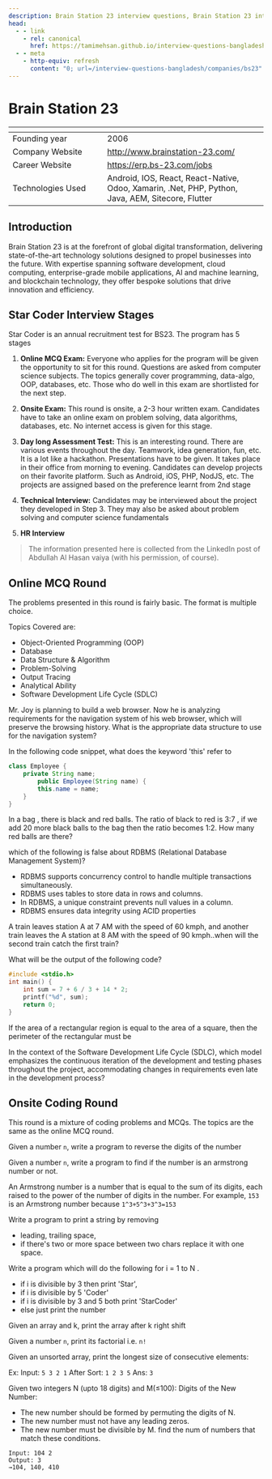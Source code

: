 ```yaml
---
description: Brain Station 23 interview questions, Brain Station 23 interview stages, Brain Station 23 interview details, Brain Station 23 interview question and answers
head:
  - - link
    - rel: canonical
      href: https://tamimehsan.github.io/interview-questions-bangladesh/companies/bs23
  - - meta
    - http-equiv: refresh
      content: "0; url=/interview-questions-bangladesh/companies/bs23"
---
```

# Brain Station 23

| <img width="441" height="1"> | <img width="441" height="1"> |
| :-| :- |
| Founding year | 2006 |
| Company Website | http://www.brainstation-23.com/ |
| Career Website | https://erp.bs-23.com/jobs |
| Technologies Used| Android, IOS, React, React-Native, Odoo, Xamarin, .Net, PHP, Python, Java, AEM, Sitecore, Flutter |

## Introduction

Brain Station 23 is at the forefront of global digital transformation, delivering state-of-the-art technology solutions designed to propel businesses into the future. With expertise spanning software development, cloud computing, enterprise-grade mobile applications, AI and machine learning, and blockchain technology, they offer bespoke solutions that drive innovation and efficiency.

## Star Coder Interview Stages

Star Coder is an annual recruitment test for BS23. The program has 5 stages

1. **Online MCQ Exam:** Everyone who applies for the program will be given the opportunity to sit for this round.  Questions are asked from computer science subjects. The topics generally cover programming, data-algo, OOP, databases, etc. Those who do well in this exam are shortlisted for the next step. 

1. **Onsite Exam:** This round is onsite, a 2-3 hour written exam. Candidates have to take an online exam on problem solving, data algorithms, databases, etc. No internet access is given for this stage. 

1. **Day long Assessment Test:** This is an interesting round. There are various events throughout the day. Teamwork, idea generation, fun, etc. It is a lot like a hackathon. Presentations have to be given. It takes place in their office from morning to evening. Candidates can develop projects on their favorite platform. Such as Android, iOS, PHP, NodJS, etc. The projects are assigned based on the preference learnt from 2nd stage

1. **Technical Interview:** Candidates may be interviewed about the project they developed in Step 3. They may also be asked about problem solving and computer science fundamentals

1. **HR Interview**

> The information presented here is collected from the LinkedIn post of Abdullah Al Hasan vaiya (with his permission, of course).

## Online MCQ Round
The problems presented in this round is fairly basic. The format is multiple choice. 

Topics Covered are:
- Object-Oriented Programming (OOP)
- Database
- Data Structure & Algorithm
- Problem-Solving
- Output Tracing
- Analytical Ability
- Software Development Life Cycle (SDLC)

<article>

Mr. Joy is planning to build a web browser. Now he is analyzing requirements for the navigation system of his web browser, which will preserve the browsing history. What is the appropriate data structure to use for the
navigation system?
</article>

<article>

In the following code snippet, what does the keyword 'this' refer to

```java
class Employee {
    private String name;
        public Employee(String name) {
        this.name = name;
    }
}  
```
</article>

<article>

In a bag , there is black and red balls. The ratio of black to red is 3:7 , if we add 20 more black balls to the bag then the ratio becomes 1:2. How many red balls are there?
</article>

<article>

which of the following is false about RDBMS (Relational Database Management System)?

- RDBMS supports concurrency control to handle multiple transactions simultaneously.
- RDBMS uses tables to store data in rows and columns.
- In RDBMS, a unique constraint prevents null values in a column.
- RDBMS ensures data integrity using ACID properties
</article>

<article>

A train leaves station A at 7 AM with the speed of 60 kmph, and another train leaves the A station at 8 AM with the speed of 90 kmph..when will the second train catch the first train?
</article>

<article>

What will be the output of the following code?

```cpp
#include <stdio.h>
int main() {
    int sum = 7 + 6 / 3 + 14 * 2;
    printf("%d", sum);
    return 0;
}
```
</article>

<article>

If the area of a rectangular region is equal to the area of a square, then the perimeter of the rectangular must be
</article>

<article>

In the context of the Software Development Life Cycle (SDLC), which model emphasizes the continuous iteration of the development and testing phases throughout the project, accommodating changes in requirements even late in the development process?
</article>

## Onsite Coding Round
This round is a mixture of coding problems and MCQs. The topics are the same as the online MCQ round.

<article>

Given a number `n`, write a program to reverse the digits of the number
</article>

<article>

Given a number `n`, write a program to find if the number is an armstrong number or not.

An Armstrong number is a number that is equal to the sum of its digits, each raised to the power of the number of digits in the number. For example, `153` is an Armstrong number because `1^3+5^3+3^3=153`
</article>

<article>

Write a program to print a string by removing 
- leading, trailing space, 
- if there's two or more space between two chars replace it with one space.
</article>

<article>

Write a program which will do the following for i = 1 to N . 
- if i is divisible by 3 then print 'Star', 
- if i is divisible by 5 'Coder' 
- if i is divisible by 3 and 5 both print 'StarCoder' 
- else just print the number
</article>

<article>

Given an array and k, print the array after k right shift
</article>

<article>

Given a number `n`, print its factorial i.e. `n!`
</article>

<article>

Given an unsorted array, print the longest size of consecutive elements: 

Ex: Input: `5 3 2 1` After Sort: `1 2 3 5` Ans: `3`
</article>

<article>

Given two integers N (upto 18 digits) and M(≤100):
Digits of the New Number:
- The new number should be formed by permuting the digits of N.
- The new number must not have any leading zeros.
- The new number must be divisible by M.
find the num of numbers that match these conditions.
```
Input: 104 2
Output: 3
→104, 140, 410
```
</article>
